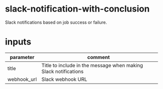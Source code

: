 # slack-notification-with-conclusion

Slack notifications based on job success or failure.

# inputs

| parameter | comment|
| --- | --- |
| title | Title to include in the message when making Slack notifications |
| webhook_url | Slack webhook URL |
